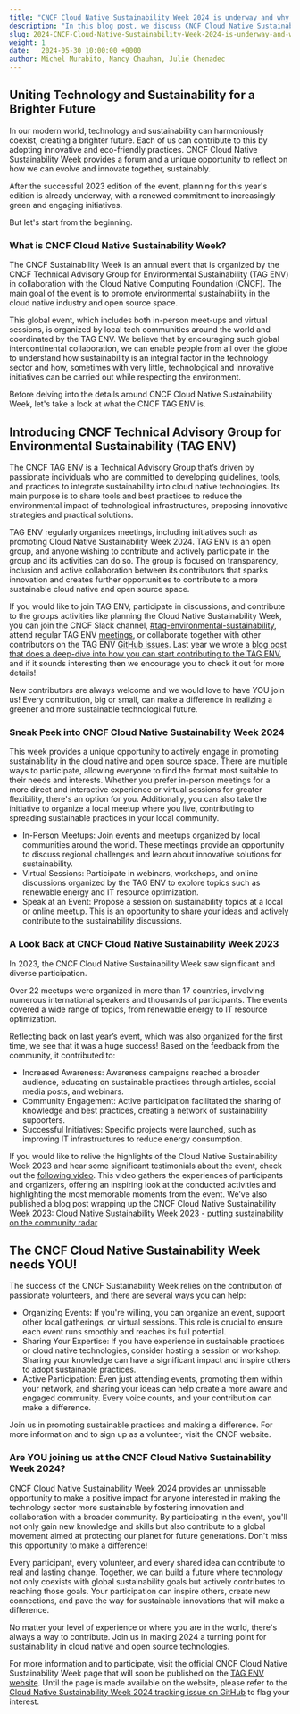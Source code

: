 ```yaml
---
title: "CNCF Cloud Native Sustainability Week 2024 is underway and why YOU should care"
description: "In this blog post, we discuss CNCF Cloud Native Sustainability Week 2024, an event dedicated to exploring eco-friendly practices in cloud technology. This week-long event features meetups and virtual sessions focused on sustainability."
slug: 2024-CNCF-Cloud-Native-Sustainability-Week-2024-is-underway-and-why-YOU-should-care
weight: 1
date:   2024-05-30 10:00:00 +0000
author: Michel Murabito, Nancy Chauhan, Julie Chenadec
---
```



## Uniting Technology and Sustainability for a Brighter Future

In our modern world, technology and sustainability can harmoniously coexist, creating a brighter future. Each of us can contribute to this by adopting innovative and eco-friendly practices. CNCF Cloud Native Sustainability Week provides a forum and a unique opportunity to reflect on how we can evolve and innovate together, sustainably.

After the successful 2023 edition of the event, planning for this year's edition is already underway, with a renewed commitment to increasingly green and engaging initiatives.

But let's start from the beginning.

### What is CNCF Cloud Native Sustainability Week?

The CNCF Sustainability Week is an annual event that is organized by the CNCF Technical Advisory Group for Environmental Sustainability (TAG ENV) in collaboration with the Cloud Native Computing Foundation (CNCF). The main goal of the event is to promote environmental sustainability in the cloud native industry and open source space.

This global event, which includes both in-person meet-ups and virtual sessions, is organized by local tech communities around the world and coordinated by the TAG ENV. We believe that by encouraging such global intercontinental collaboration, we can enable people from all over the globe to understand how sustainability is an integral factor in the technology sector and how, sometimes with very little, technological and innovative initiatives can be carried out while respecting the environment.

Before delving into the details around CNCF Cloud Native Sustainability Week, let's take a look at what the CNCF TAG ENV is. 

## Introducing CNCF Technical Advisory Group for Environmental Sustainability (TAG ENV)

The CNCF TAG ENV is a Technical Advisory Group that’s driven by passionate individuals who are committed to developing guidelines, tools, and practices to integrate sustainability into cloud native technologies. Its main purpose is to share tools and best practices to reduce the environmental impact of technological infrastructures, proposing innovative strategies and practical solutions.

TAG ENV regularly organizes meetings, including initiatives such as promoting Cloud Native Sustainability Week 2024. TAG ENV is an open group, and anyone wishing to contribute and actively participate in the group and its activities can do so. The group is focused on transparency, inclusion and active collaboration between its contributors that sparks innovation and creates further opportunities to contribute to a more sustainable cloud native and open source space.

If you would like to join TAG ENV,  participate in discussions, and contribute to the groups activities like planning the Cloud Native Sustainability Week, you can join the CNCF Slack channel, [#tag-environmental-sustainability](https://cloud-native.slack.com/archives/C03F270PDU6), attend regular TAG ENV [meetings](https://calendar.google.com/calendar/embed?src=72e93a411f02e5664bb4485c04311b83dae6a62574e4ab882a1ccf8526aa9bf1%40group.calendar.google.com), or collaborate together with other contributors on the TAG ENV [GitHub issues](https://github.com/cncf/tag-env-sustainability/issues). Last year we wrote a [blog post that does a deep-dive into how you can start contributing to the TAG ENV](https://tag-env-sustainability.cncf.io/blog/2023-getting-started-as-tag-env-contributor), and if it sounds interesting then we encourage you to check it out for more details!

New contributors are always welcome and we would love to have YOU join us! Every contribution, big or small, can make a difference in realizing a greener and more sustainable technological future.

### Sneak Peek into CNCF Cloud Native Sustainability Week 2024

This week provides a unique opportunity to actively engage in promoting sustainability in the cloud native and open source space. There are multiple ways to participate, allowing everyone to find the format most suitable to their needs and interests. Whether you prefer in-person meetings for a more direct and interactive experience or virtual sessions for greater flexibility, there's an option for you. Additionally, you can also take the initiative to organize a local meetup where you live, contributing to spreading sustainable practices in your local community.

* In-Person Meetups: Join events and meetups organized by local communities around the world. These meetings provide an opportunity to discuss regional challenges and learn about innovative solutions for sustainability. 
* Virtual Sessions: Participate in webinars, workshops, and online discussions organized by the TAG ENV to explore topics such as renewable energy and IT resource optimization.  
* Speak at an Event: Propose a session on sustainability topics at a local or online meetup. This is an opportunity to share your ideas and actively contribute to the sustainability discussions. 

### A Look Back at CNCF Cloud Native Sustainability Week 2023

In 2023, the CNCF Cloud Native Sustainability Week saw significant and diverse participation.

Over 22 meetups were organized in more than 17 countries, involving numerous international speakers and thousands of participants. The events covered a wide range of topics, from renewable energy to IT resource optimization.

Reflecting back on last year’s event, which was also organized for the first time, we see that it was a huge success! Based on the feedback from the community, it contributed to:

* Increased Awareness: Awareness campaigns reached a broader audience, educating on sustainable practices through articles, social media posts, and webinars.  
* Community Engagement: Active participation facilitated the sharing of knowledge and best practices, creating a network of sustainability supporters.  
* Successful Initiatives: Specific projects were launched, such as improving IT infrastructures to reduce energy consumption.

If you would like to relive the highlights of the Cloud Native Sustainability Week 2023 and hear some significant testimonials about the event, check out the [following video](https://youtu.be/ezGSYtvQH2c?si=3q-USUPyLVjBq9wH). This video gathers the experiences of participants and organizers, offering an inspiring look at the conducted activities and highlighting the most memorable moments from the event. We’ve also published a blog post wrapping up the CNCF Cloud Native Sustainability Week 2023: [Cloud Native Sustainability Week 2023 - putting sustainability on the community radar](https://tag-env-sustainability.cncf.io/blog/2024-wrap-up-cloud-native-sustainability-week-2023)

## The CNCF Cloud Native Sustainability Week needs YOU!

The success of the CNCF Sustainability Week relies on the contribution of passionate volunteers, and there are several ways you can help:

* Organizing Events: If you're willing, you can organize an event, support other local gatherings, or virtual sessions. This role is crucial to ensure each event runs smoothly and reaches its full potential.
* Sharing Your Expertise: If you have experience in sustainable practices or cloud native technologies, consider hosting a session or workshop. Sharing your knowledge can have a significant impact and inspire others to adopt sustainable practices.
* Active Participation: Even just attending events, promoting them within your network, and sharing your ideas can help create a more aware and engaged community. Every voice counts, and your contribution can make a difference.

Join us in promoting sustainable practices and making a difference. For more information and to sign up as a volunteer, visit the CNCF website.

### Are YOU joining us at the CNCF Cloud Native Sustainability Week 2024?

CNCF Cloud Native Sustainability Week 2024 provides an unmissable opportunity to make a positive impact for anyone interested in making the technology sector more sustainable by fostering innovation and collaboration with a broader community. By participating in the event, you'll not only gain new knowledge and skills but also contribute to a global movement aimed at protecting our planet for future generations. Don't miss this opportunity to make a difference!

Every participant, every volunteer, and every shared idea can contribute to real and lasting change. Together, we can build a future where technology not only coexists with global sustainability goals but actively contributes to reaching those goals. Your participation can inspire others, create new connections, and pave the way for sustainable innovations that will make a difference.

No matter your level of experience or where you are in the world, there's always a way to contribute. Join us in making 2024 a turning point for sustainability in cloud native and open source technologies.

For more information and to participate, visit the official CNCF Cloud Native Sustainability Week page that will soon be published on the [TAG ENV website](https://tag-env-sustainability.cncf.io/events). Until the page is made available on the website, please refer to the [Cloud Native Sustainability Week 2024 tracking issue on GitHub](https://github.com/cncf/tag-env-sustainability/issues/290) to flag your interest.
